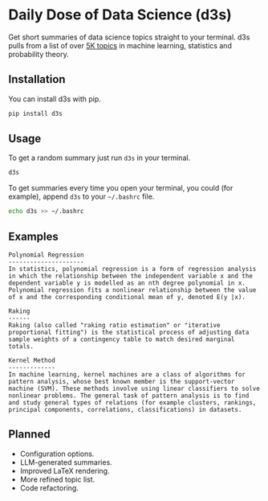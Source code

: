 # Daily Dose of Data Science (d3s)

Get short summaries of data science topics straight to your terminal. d3s pulls from a list of over [5K topics](https://github.com/oelin/d3s-topics) in machine learning, statistics and probability theory. 

## Installation

You can install d3s with pip.

```sh
pip install d3s
```

## Usage

To get a random summary just run `d3s` in your terminal.

```sh
d3s
```

To get summaries every time you open your terminal, you could (for example), append `d3s` to your `~/.bashrc` file.

```sh
echo d3s >> ~/.bashrc
```

## Examples

```
Polynomial Regression
---------------------
In statistics, polynomial regression is a form of regression analysis
in which the relationship between the independent variable x and the
dependent variable y is modelled as an nth degree polynomial in x.
Polynomial regression fits a nonlinear relationship between the value
of x and the corresponding conditional mean of y, denoted E(y |x).
```

```
Raking
------
Raking (also called "raking ratio estimation" or "iterative
proportional fitting") is the statistical process of adjusting data
sample weights of a contingency table to match desired marginal
totals.
```

```
Kernel Method
-------------
In machine learning, kernel machines are a class of algorithms for
pattern analysis, whose best known member is the support-vector
machine (SVM). These methods involve using linear classifiers to solve
nonlinear problems. The general task of pattern analysis is to find
and study general types of relations (for example clusters, rankings,
principal components, correlations, classifications) in datasets.
```


## Planned

* Configuration options.
* LLM-generated summaries.
* Improved LaTeX rendering.
* More refined topic list.
* Code refactoring.
